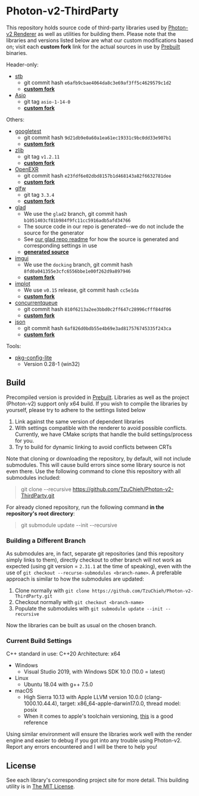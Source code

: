 # Photon-v2-ThirdParty

This repository holds source code of third-party libraries used by [Photon-v2 Renderer](https://github.com/TzuChieh/Photon-v2) as well as utilities for building them. Please note that the libraries and versions listed below are what our custom modifications based on; visit each __custom fork__ link for the actual sources in use by [Prebuilt](./Prebuilt/) binaries.

Header-only:

* [stb](https://github.com/nothings/stb)
  * git commit hash `e6afb9cbae4064da8c3e69af3ff5c4629579c1d2`
  * [__custom fork__](https://github.com/TzuChieh/stb/tree/photon)
* [Asio](https://github.com/chriskohlhoff/asio)
  * git tag `asio-1-14-0`
  * [__custom fork__](https://github.com/TzuChieh/asio/tree/photon)

Others:

* [googletest](https://github.com/google/googletest)
  * git commit hash `9d21db9e0a60a1ea61ec19331c9bc0dd33e907b1`
  * [__custom fork__](https://github.com/TzuChieh/googletest/tree/photon)
* [zlib](https://github.com/madler/zlib)
  * git tag `v1.2.11`
  * [__custom fork__](https://github.com/TzuChieh/zlib/tree/photon)
* [OpenEXR](https://github.com/openexr/openexr)
  * git commit hash `e23fdf6e02dbd8157b1d468143a82f6632781dee`
  * [__custom fork__](https://github.com/TzuChieh/openexr/tree/photon)
* [glfw](https://github.com/glfw/glfw)
  * git tag `3.3.4`
  * [__custom fork__](https://github.com/TzuChieh/glfw/tree/photon)
* [glad](https://github.com/Dav1dde/glad)
  * We use the `glad2` branch, git commit hash `b1051403cf81b984f9fc11cc5916adb5afd34766`
  * The source code in our repo is generated--we do not include the source for the generator
  * See [our glad repo readme](https://github.com/TzuChieh/glad/tree/photon) for how the source is generated and corresponding settings in use
  * [__generated source__](https://github.com/TzuChieh/glad/tree/photon)
* [imgui](https://github.com/ocornut/imgui)
  * We use the `docking` branch, git commit hash `8fd0a041355e3cfc6556bbe1e00f262d9a897946`
  * [__custom fork__](https://github.com/TzuChieh/imgui/tree/photon)
* [implot](https://github.com/epezent/implot)
  * We use `v0.15` release, git commit hash `cc5e1da`
  * [__custom fork__](https://github.com/TzuChieh/implot/tree/photon)
* [concurrentqueue](https://github.com/cameron314/concurrentqueue)
  * git commit hash `810f6213a2ee3bbd0c2ff647c28996cfff84df06`
  * [__custom fork__](https://github.com/TzuChieh/concurrentqueue/tree/photon)
* [json](https://github.com/nlohmann/json)
  * git commit hash `6af826d0bdb55e4b69e3ad817576745335f243ca`
  * [__custom fork__](https://github.com/TzuChieh/json/tree/photon)

Tools:

* [pkg-config-lite](https://sourceforge.net/projects/pkgconfiglite/)
  * Version 0.28-1 (win32)

## Build

Precompiled version is provided in [Prebuilt](./Prebuilt). Libraries as well as the project (Photon-v2) support only x64 build. If you wish to compile the libraries by yourself, please try to adhere to the settings listed below

1. Link against the same version of dependent libraries
2. With settings compatible with the renderer to avoid possible conflicts. Currently, we have CMake scripts that handle the build settings/process for you.
3. Try to build for dynamic linking to avoid conflicts between CRTs

Note that cloning or downloading the repository, by default, will not include submodules. This will cause build errors since some library source is not even there. Use the following command to clone this repository with all submodules included:

> git clone --recursive https://github.com/TzuChieh/Photon-v2-ThirdParty.git

For already cloned repository, run the following command **in the repository's root directory**:

> git submodule update --init --recursive

### Building a Different Branch

As submodules are, in fact, separate git repositories (and this repository simply links to them), directly checkout to other branch will not work as expected (using git version = `2.31.1` at the time of speaking), even with the use of `git checkout --recurse-submodules <branch-name>`. A preferable approach is similar to how the submodules are updated:

1. Clone normally with `git clone https://github.com/TzuChieh/Photon-v2-ThirdParty.git`
2. Checkout normally with `git checkout <branch-name>`
3. Populate the submodules with `git submodule update --init --recursive`

Now the libraries can be built as usual on the chosen branch.

### Current Build Settings

C++ standard in use: C++20
Architecture: x64

* Windows
  * Visual Studio 2019, with Windows SDK 10.0 (10.0 = latest)
* Linux
  * Ubuntu 18.04 with g++ 7.5.0
* macOS
  * High Sierra 10.13 with Apple LLVM version 10.0.0 (clang-1000.10.44.4), target: x86_64-apple-darwin17.0.0, thread model: posix
  * When it comes to apple's toolchain versioning, [this](https://gist.github.com/yamaya/2924292) is a good reference

Using similar environment will ensure the libraries work well with the render engine and easier to debug if you got into any trouble using Photon-v2. Report any errors encountered and I will be there to help you!

## License

See each library's corresponding project site for more detail. This building utility is in [The MIT License](LICENSE).

